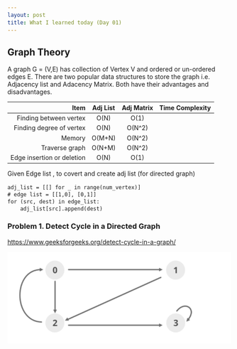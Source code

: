 ```yaml
---
layout: post
title: What I learned today (Day 01)
---
```


## Graph Theory 

A graph G =  (V,E) has collection of Vertex V and ordered or un-ordered edges E. There are two popular data structures to store the graph i.e. Adjacency list and Adacency Matrix. Both have their advantages and disadvantages. 

Item               | Adj List   |  Adj Matrix |  Time Complexity | 
|-----------------:|:----------:|:------------:|:----------------|
Finding between vertex  |O(N) | O(1) | |
Finding degree of vertex | O(N) | O(N^2) | |
Memory  | O(M+N) | O(N^2) ||
Traverse graph | O(N+M) | O(N^2) ||
Edge insertion or deletion | O(N) | O(1) || 

Given Edge list , to covert and create adj list (for directed graph)

```
adj_list = [[] for _ in range(num_vertex)]
# edge list = [[1,0], [0,1]]
for (src, dest) in edge_list:
    adj_list[src].append(dest)

```

### Problem 1. Detect Cycle in a Directed Graph
https://www.geeksforgeeks.org/detect-cycle-in-a-graph/


![cyclic graph](../images/coding/Cycle_graph.png)

